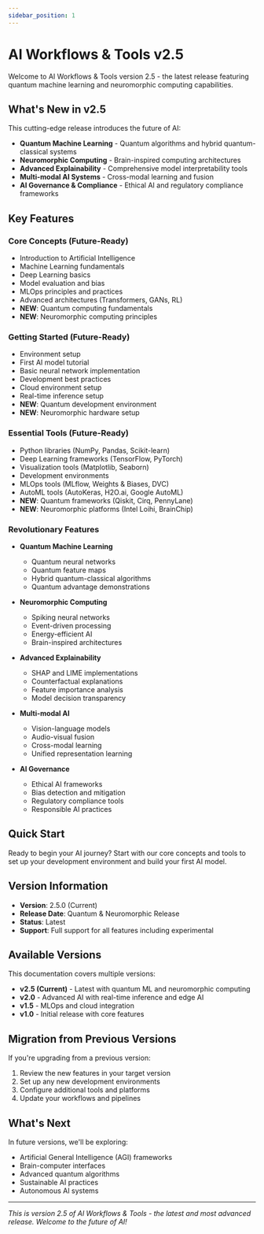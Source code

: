 ```yaml
---
sidebar_position: 1
---
```


# AI Workflows & Tools v2.5

Welcome to AI Workflows & Tools version 2.5 - the latest release featuring quantum machine learning and neuromorphic computing capabilities.

## What's New in v2.5

This cutting-edge release introduces the future of AI:

- **Quantum Machine Learning** - Quantum algorithms and hybrid quantum-classical systems
- **Neuromorphic Computing** - Brain-inspired computing architectures
- **Advanced Explainability** - Comprehensive model interpretability tools
- **Multi-modal AI Systems** - Cross-modal learning and fusion
- **AI Governance & Compliance** - Ethical AI and regulatory compliance frameworks

## Key Features

### Core Concepts (Future-Ready)
- Introduction to Artificial Intelligence
- Machine Learning fundamentals
- Deep Learning basics
- Model evaluation and bias
- MLOps principles and practices
- Advanced architectures (Transformers, GANs, RL)
- **NEW**: Quantum computing fundamentals
- **NEW**: Neuromorphic computing principles

### Getting Started (Future-Ready)
- Environment setup
- First AI model tutorial
- Basic neural network implementation
- Development best practices
- Cloud environment setup
- Real-time inference setup
- **NEW**: Quantum development environment
- **NEW**: Neuromorphic hardware setup

### Essential Tools (Future-Ready)
- Python libraries (NumPy, Pandas, Scikit-learn)
- Deep Learning frameworks (TensorFlow, PyTorch)
- Visualization tools (Matplotlib, Seaborn)
- Development environments
- MLOps tools (MLflow, Weights & Biases, DVC)
- AutoML tools (AutoKeras, H2O.ai, Google AutoML)
- **NEW**: Quantum frameworks (Qiskit, Cirq, PennyLane)
- **NEW**: Neuromorphic platforms (Intel Loihi, BrainChip)

### Revolutionary Features
- **Quantum Machine Learning**
  - Quantum neural networks
  - Quantum feature maps
  - Hybrid quantum-classical algorithms
  - Quantum advantage demonstrations

- **Neuromorphic Computing**
  - Spiking neural networks
  - Event-driven processing
  - Energy-efficient AI
  - Brain-inspired architectures

- **Advanced Explainability**
  - SHAP and LIME implementations
  - Counterfactual explanations
  - Feature importance analysis
  - Model decision transparency

- **Multi-modal AI**
  - Vision-language models
  - Audio-visual fusion
  - Cross-modal learning
  - Unified representation learning

- **AI Governance**
  - Ethical AI frameworks
  - Bias detection and mitigation
  - Regulatory compliance tools
  - Responsible AI practices

## Quick Start

Ready to begin your AI journey? Start with our core concepts and tools to set up your development environment and build your first AI model.

## Version Information

- **Version**: 2.5.0 (Current)
- **Release Date**: Quantum & Neuromorphic Release
- **Status**: Latest
- **Support**: Full support for all features including experimental

## Available Versions

This documentation covers multiple versions:

- **v2.5 (Current)** - Latest with quantum ML and neuromorphic computing
- **v2.0** - Advanced AI with real-time inference and edge AI
- **v1.5** - MLOps and cloud integration
- **v1.0** - Initial release with core features

## Migration from Previous Versions

If you're upgrading from a previous version:
1. Review the new features in your target version
2. Set up any new development environments
3. Configure additional tools and platforms
4. Update your workflows and pipelines

## What's Next

In future versions, we'll be exploring:
- Artificial General Intelligence (AGI) frameworks
- Brain-computer interfaces
- Advanced quantum algorithms
- Sustainable AI practices
- Autonomous AI systems

---

*This is version 2.5 of AI Workflows & Tools - the latest and most advanced release. Welcome to the future of AI!*
